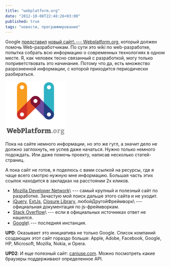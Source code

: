 ```yaml
---
title: "webplatform.org"
date: "2012-10-08T22:48:26+03:00"
published: true
tags: "новости, программирование"
---
```


Google [представил](http://googledevelopers.blogspot.com/2012/10/teaming-up-on-web-platform-docs.html)
[новый сайт\ --- Webplatform.org](http://docs.webplatform.org), который должен помочь Web-разработчикам. По сути это
wiki по web-разработке, попытка собрать всю информацию о современных технологиях в одном месте. Я, как человек тесно
связанный с разработкой, могу только поприветствовать это начинание. Потому что да, есть множество разрозненной
информации, с которой приходится периодически разбираться.

[![](/images/3rd-party/web-platform-logo.png)](http://docs.webplatform.org)

Пока на сайте немного информации, но это же гугл, а значит дело не должно заглохнуть, не успев даже начаться. Нужно
только немного подождать. Или даже помочь проекту, написав несколько статей-страниц.

А пока сайт не готов, я поделюсь с вами ссылкой на ресурсы, где я чаще всего смотрю нужную мне информацию. Большая
часть этих ссылок находится в закладках на расстоянии 2х кликов.

* [Mozilla Developer Network](https://developer.mozilla.org/en/)\ --- самый крупный и полезный сайт по разработке.
  Зачастую мой поиск дальше этого сайта и не уходит.
* [jQuery](http://docs.jquery.com/Main_Page), [ExtJs](http://docs.sencha.com/ext-js/4-1/#!/api),
  [Closure Library](http://closure-library.googlecode.com/svn/docs/index.html), любойДругойФреймворк\ ---
  официальная документация по js-фреймворкам.
* [Stack Overflow](http://stackoverflow.com/)\ --- если в официальных источниках ответ не нашелся.
* [Google](http://google.com/)\ --- последняя инстанция.

**UPD**: Оказывает это инициатива не только Google. Список компаний создающих этот сайт гораздо больше: Apple, Adobe,
Facebook, Google, HP, Microsoft, Mozilla, Nokia, и Opera.

**UPD2**: И еще полезный сайт: [caniuse.com](http://caniuse.com/). Можно посмотреть какие браузеры поддерживают
определенное API.
